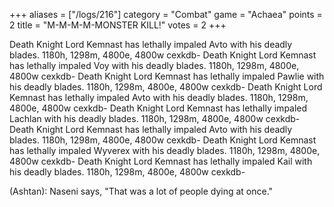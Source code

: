 +++
aliases = ["/logs/216"]
category = "Combat"
game = "Achaea"
points = 2
title = "M-M-M-M-MONSTER KILL!"
votes = 2
+++

Death Knight Lord Kemnast has lethally impaled Avto with his deadly blades.
1180h, 1298m, 4800e, 4800w cexkdb-
Death Knight Lord Kemnast has lethally impaled Voy with his deadly blades.
1180h, 1298m, 4800e, 4800w cexkdb-
Death Knight Lord Kemnast has lethally impaled Pawlie with his deadly blades.
1180h, 1298m, 4800e, 4800w cexkdb-
Death Knight Lord Kemnast has lethally impaled Avto with his deadly blades.
1180h, 1298m, 4800e, 4800w cexkdb-
Death Knight Lord Kemnast has lethally impaled Lachlan with his deadly blades.
1180h, 1298m, 4800e, 4800w cexkdb-
Death Knight Lord Kemnast has lethally impaled Avto with his deadly blades.
1180h, 1298m, 4800e, 4800w cexkdb-
Death Knight Lord Kemnast has lethally impaled Wyverex with his deadly blades.
1180h, 1298m, 4800e, 4800w cexkdb-
Death Knight Lord Kemnast has lethally impaled Kail with his deadly blades.
1180h, 1298m, 4800e, 4800w cexkdb-



(Ashtan): Naseni says, "That was a lot of people dying at once."